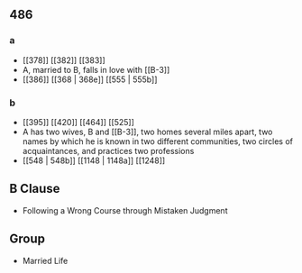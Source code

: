 ## 486
### a
- [[378]] [[382]] [[383]] 
- A, married to B, falls in love with [[B-3]]
- [[386]] [[368 | 368e]] [[555 | 555b]] 

### b
- [[395]] [[420]] [[464]] [[525]] 
- A has two wives, B and [[B-3]], two homes several miles apart, two names by which he is known in two different communities, two circles of acquaintances, and practices two professions
- [[548 | 548b]] [[1148 | 1148a]] [[1248]] 

## B Clause
- Following a Wrong Course through Mistaken Judgment

## Group
- Married Life

